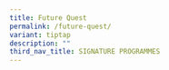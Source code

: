 ```yaml
---
title: Future Quest
permalink: /future-quest/
variant: tiptap
description: ""
third_nav_title: SIGNATURE PROGRAMMES
---
```

